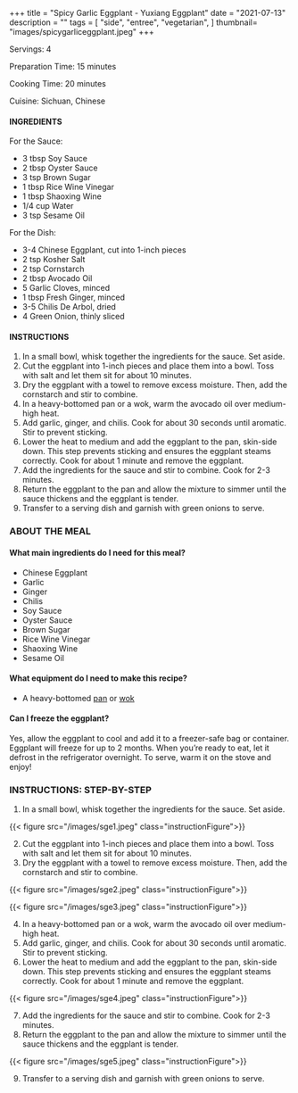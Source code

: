 +++
title = "Spicy Garlic Eggplant - Yuxiang Eggplant"
date = "2021-07-13"
description = ""
tags = [
    "side",
    "entree",
    "vegetarian",
]
thumbnail= "images/spicygarliceggplant.jpeg"
+++

Servings: 4 <!--more-->

Preparation Time: 15 minutes 

Cooking Time: 20 minutes 

Cuisine: Sichuan, Chinese

#### INGREDIENTS 

For the Sauce: 

* 3 tbsp Soy Sauce 
* 2 tbsp Oyster Sauce 
* 3 tsp Brown Sugar 
* 1 tbsp Rice Wine Vinegar 
* 1 tbsp Shaoxing Wine
* 1/4 cup Water 
* 3 tsp Sesame Oil 

For the Dish: 

* 3-4 Chinese Eggplant, cut into 1-inch pieces 
* 2 tsp Kosher Salt
* 2 tsp Cornstarch
* 2 tbsp Avocado Oil 
* 5 Garlic Cloves, minced 
* 1 tbsp Fresh Ginger, minced 
* 3-5 Chilis De Arbol, dried 
* 4 Green Onion, thinly sliced 


#### INSTRUCTIONS

1. In a small bowl, whisk together the ingredients for the sauce. Set aside. 
2. Cut the eggplant into 1-inch pieces and place them into a bowl. Toss with salt and let them sit for about 10 minutes. 
3. Dry the eggplant with a towel to remove excess moisture. Then, add the cornstarch and stir to combine. 
4. In a heavy-bottomed pan or a wok, warm the avocado oil over medium-high heat. 
5. Add garlic, ginger, and chilis. Cook for about 30 seconds until aromatic. Stir to prevent sticking. 
6. Lower the heat to medium and add the eggplant to the pan, skin-side down. This step prevents sticking and ensures the eggplant steams correctly. Cook for about 1 minute and remove the eggplant. 
7. Add the ingredients for the sauce and stir to combine. Cook for 2-3 minutes. 
8. Return the eggplant to the pan and allow the mixture to simmer until the sauce thickens and the eggplant is tender. 
9. Transfer to a serving dish and garnish with green onions to serve. 


### ABOUT THE MEAL

#### What main ingredients do I need for this meal?

* Chinese Eggplant 
* Garlic 
* Ginger 
* Chilis 
* Soy Sauce 
* Oyster Sauce 
* Brown Sugar 
* Rice Wine Vinegar 
* Shaoxing Wine
* Sesame Oil 

#### What equipment do I need to make this recipe?

* A heavy-bottomed [pan](https://amzn.to/3keQg5D) or [wok](https://amzn.to/3r6pSwl) 

#### Can I freeze the eggplant?

Yes, allow the eggplant to cool and add it to a freezer-safe bag or container. Eggplant will freeze for up to 2 months. When you’re ready to eat, let it defrost in the refrigerator overnight. To serve, warm it on the stove and enjoy! 

### INSTRUCTIONS: STEP-BY-STEP 

1. In a small bowl, whisk together the ingredients for the sauce. Set aside. 

{{< figure src="/images/sge1.jpeg" class="instructionFigure">}}

2. Cut the eggplant into 1-inch pieces and place them into a bowl. Toss with salt and let them sit for about 10 minutes. 
3. Dry the eggplant with a towel to remove excess moisture. Then, add the cornstarch and stir to combine. 

{{< figure src="/images/sge2.jpeg" class="instructionFigure">}}

{{< figure src="/images/sge3.jpeg" class="instructionFigure">}}

4. In a heavy-bottomed pan or a wok, warm the avocado oil over medium-high heat. 
5. Add garlic, ginger, and chilis. Cook for about 30 seconds until aromatic. Stir to prevent sticking. 
6. Lower the heat to medium and add the eggplant to the pan, skin-side down. This step prevents sticking and ensures the eggplant steams correctly. Cook for about 1 minute and remove the eggplant. 

{{< figure src="/images/sge4.jpeg" class="instructionFigure">}}

7. Add the ingredients for the sauce and stir to combine. Cook for 2-3 minutes. 
8. Return the eggplant to the pan and allow the mixture to simmer until the sauce thickens and the eggplant is tender. 

{{< figure src="/images/sge5.jpeg" class="instructionFigure">}}

9. Transfer to a serving dish and garnish with green onions to serve.
